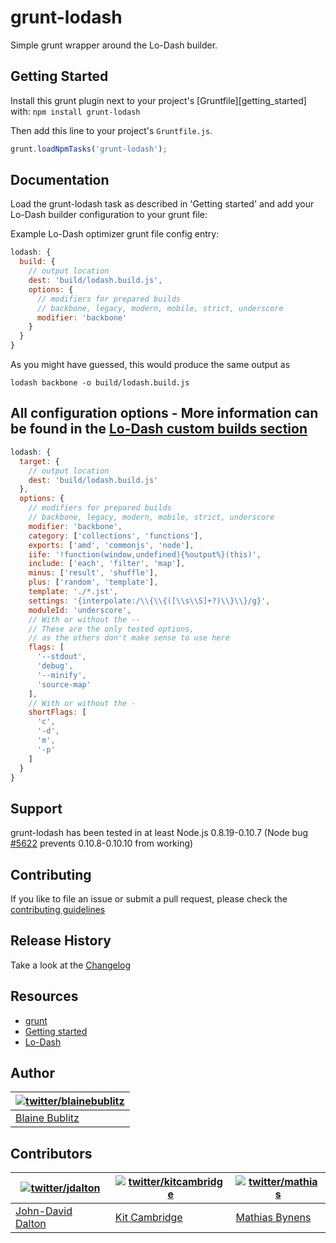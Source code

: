 # grunt-lodash

Simple grunt wrapper around the Lo-Dash builder.


## Getting Started
Install this grunt plugin next to your project's [Gruntfile][getting_started] with: `npm install grunt-lodash`

Then add this line to your project's `Gruntfile.js`.

```javascript
grunt.loadNpmTasks('grunt-lodash');
```

## Documentation
Load the grunt-lodash task as described in 'Getting started' and add your Lo-Dash builder
configuration to your grunt file:

Example Lo-Dash optimizer grunt file config entry:

```javascript
lodash: {
  build: {
    // output location
    dest: 'build/lodash.build.js',
    options: {
      // modifiers for prepared builds
      // backbone, legacy, modern, mobile, strict, underscore
      modifier: 'backbone'
    }
  }
}
```
As you might have guessed, this would produce the same output as

```shell
lodash backbone -o build/lodash.build.js
```

## All configuration options - More information can be found in the [Lo-Dash custom builds section](http://lodash.com/#custom-builds)
```javascript
lodash: {
  target: {
    // output location
    dest: 'build/lodash.build.js'
  },
  options: {
    // modifiers for prepared builds
    // backbone, legacy, modern, mobile, strict, underscore
    modifier: 'backbone',
    category: ['collections', 'functions'],
    exports: ['amd', 'commonjs', 'node'],
    iife: '!function(window,undefined){%output%}(this)',
    include: ['each', 'filter', 'map'],
    minus: ['result', 'shuffle'],
    plus: ['random', 'template'],
    template: './*.jst',
    settings: '{interpolate:/\\{\\{([\\s\\S]+?)\\}\\}/g}',
    moduleId: 'underscore',
    // With or without the --
    // These are the only tested options,
    // as the others don't make sense to use here
    flags: [
      '--stdout',
      'debug',
      '--minify',
      'source-map'
    ],
    // With or without the -
    shortFlags: [
      'c',
      '-d',
      'm',
      '-p'
    ]
  }
}
```

## Support

grunt-lodash has been tested in at least Node.js 0.8.19-0.10.7 (Node bug [#5622](https://github.com/joyent/node/issues/5622) prevents 0.10.8-0.10.10 from working)

## Contributing
If you like to file an issue or submit a pull request, please check the [contributing guidelines](https://github.com/lodash/grunt-lodash/blob/master/CONTRIBUTING.md)

## Release History
Take a look at the [Changelog](https://github.com/lodash/grunt-lodash/blob/master/CHANGELOG.md)

## Resources
+ [grunt](https://github.com/gruntjs/grunt)
+ [Getting started](http://gruntjs.com/getting-started)
+ [Lo-Dash](http://lodash.com/)

## Author

| [![twitter/blainebublitz](http://secure.gravatar.com/avatar/ac1c67fd906c9fecd823ce302283b4c1?s=70)](http://twitter.com/blainebublitz "Follow @BlaineBublitz on Twitter") |
|---|
| [Blaine Bublitz](http://iceddev.com/) |


## Contributors

| [![twitter/jdalton](http://gravatar.com/avatar/299a3d891ff1920b69c364d061007043?s=70)](http://twitter.com/jdalton "Follow @jdalton on Twitter") | [![twitter/kitcambridge](http://gravatar.com/avatar/6662a1d02f351b5ef2f8b4d815804661?s=70)](https://twitter.com/kitcambridge "Follow @kitcambridge on Twitter") | [![twitter/mathias](http://gravatar.com/avatar/24e08a9ea84deb17ae121074d0f17125?s=70)](http://twitter.com/mathias "Follow @mathias on Twitter") |
|---|---|---|
| [John-David Dalton](http://allyoucanleet.com/)| [Kit Cambridge](http://kitcambridge.github.io/) | [Mathias Bynens](http://mathiasbynens.be/) |
